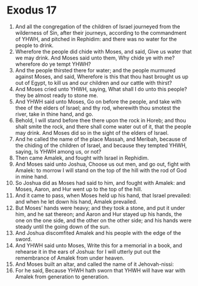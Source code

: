 ﻿# Exodus 17
1. And all the congregation of the children of Israel journeyed from the wilderness of Sin, after their journeys, according to the commandment of YHWH, and pitched in Rephidim: and there was no water for the people to drink. 
2. Wherefore the people did chide with Moses, and said, Give us water that we may drink. And Moses said unto them, Why chide ye with me? wherefore do ye tempt YHWH? 
3. And the people thirsted there for water; and the people murmured against Moses, and said, Wherefore is this that thou hast brought us up out of Egypt, to kill us and our children and our cattle with thirst? 
4. And Moses cried unto YHWH, saying, What shall I do unto this people? they be almost ready to stone me. 
5. And YHWH said unto Moses, Go on before the people, and take with thee of the elders of Israel; and thy rod, wherewith thou smotest the river, take in thine hand, and go. 
6. Behold, I will stand before thee there upon the rock in Horeb; and thou shalt smite the rock, and there shall come water out of it, that the people may drink. And Moses did so in the sight of the elders of Israel. 
7. And he called the name of the place Massah, and Meribah, because of the chiding of the children of Israel, and because they tempted YHWH, saying, Is YHWH among us, or not? 
8.  Then came Amalek, and fought with Israel in Rephidim. 
9. And Moses said unto Joshua, Choose us out men, and go out, fight with Amalek: to morrow I will stand on the top of the hill with the rod of God in mine hand. 
10. So Joshua did as Moses had said to him, and fought with Amalek: and Moses, Aaron, and Hur went up to the top of the hill. 
11. And it came to pass, when Moses held up his hand, that Israel prevailed: and when he let down his hand, Amalek prevailed. 
12. But Moses’ hands were heavy; and they took a stone, and put it under him, and he sat thereon; and Aaron and Hur stayed up his hands, the one on the one side, and the other on the other side; and his hands were steady until the going down of the sun. 
13. And Joshua discomfited Amalek and his people with the edge of the sword. 
14. And YHWH said unto Moses, Write this for a memorial in a book, and rehearse it in the ears of Joshua: for I will utterly put out the remembrance of Amalek from under heaven. 
15. And Moses built an altar, and called the name of it Jehovah-nissi: 
16. For he said, Because YHWH hath sworn that YHWH will have war with Amalek from generation to generation. 
